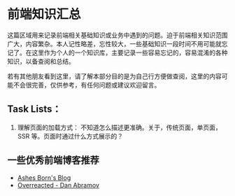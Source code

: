 # 前端知识汇总

这篇区域用来记录前端相关基础知识或业务中遇到的问题。迫于前端相关知识范围广大，内容繁杂。本人记性略差，忘性较大，一些基础知识一段时间不用可能就忘记了。在这里作为个人的一个知识库，主要记录一些容易忘记的，容易混淆的各种知识，以备查阅和总结。

若有其他朋友看到这里，请了解本部分目的是为自己行方便做查阅，这里的内容可能不会很完善，仅供参考，有任何问题或建议欢迎留言。

## Task Lists：

1. 理解页面的加载方式： 不知道怎么描述更准确。关于，传统页面，单页面，SSR 等。页面时通过什么方式展示的？

## 一些优秀前端博客推荐

- [Ashes Born's Blog](https://sadofriod.github.io/)
- [Overreacted - Dan Abramov](https://overreacted.io/)


